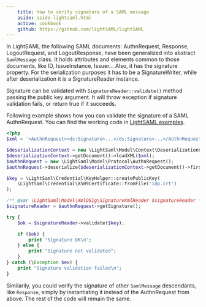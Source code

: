 ```yaml
---
    title: How to verify signature of a SAML message
    aside: aside-lightsaml.html
    active: cookbook
    github: https://github.com/lightSAML/lightSAML
---
```


In LightSAML the following SAML documents: AuthnRequest, Response, LogoutRequest, and LogoutResponse, have been generalized
into abstract ``SamlMessage`` class. It holds attributes and elements common to those documents, like ID, IssueInstance, Issuer...
Also, it has the signature property. For the serialization purposes it has to be a SignatureWriter, while after deserialization
it is a SignatureReader instance.

Signature can be validated with ``SignatureReader::validate()`` method passing the public key argument. It will throw exception
if signature validation fails, or return true if it succeeds.

Following example shows how you can validate the signature of a SAML AuthnRequest. You can find the working code in
[LightSAML examples](https://github.com/lightSAML/lightSAML/blob/7fe7ecd86dba287daf708151ef95f68984e03100/examples/how_to_verify_signature_of_saml_message.php).

```php
<?php
$xml = '<AuthnRequest><ds:Signature>...</ds:Signature>...</AuthnRequest>';

$deserializationContext = new \LightSaml\Model\Context\DeserializationContext();
$deserializationContext->getDocument()->loadXML($xml);
$authnRequest = new \LightSaml\Model\Protocol\AuthnRequest();
$authnRequest->deserialize($deserializationContext->getDocument()->firstChild, $deserializationContext);

$key = \LightSaml\Credential\KeyHelper::createPublicKey(
    \LightSaml\Credential\X509Certificate::fromFile('idp.crt')
);

/** @var \LightSaml\Model\XmlDSig\SignatureXmlReader $signatureReader */
$signatureReader = $authnRequest->getSignature();

try {
    $ok = $signatureReader->validate($key);

    if ($ok) {
        print "Signature OK\n";
    } else {
        print "Signature not validated";
    }
} catch (\Exception $ex) {
    print "Signature validation failed\n";
}
```

Similarily, you could verify the signature of other ``SamlMessage`` descendants, like ``Response``, simply by instantiating it
instead of the AuthnRequest from above. The rest of the code will remain the same.
